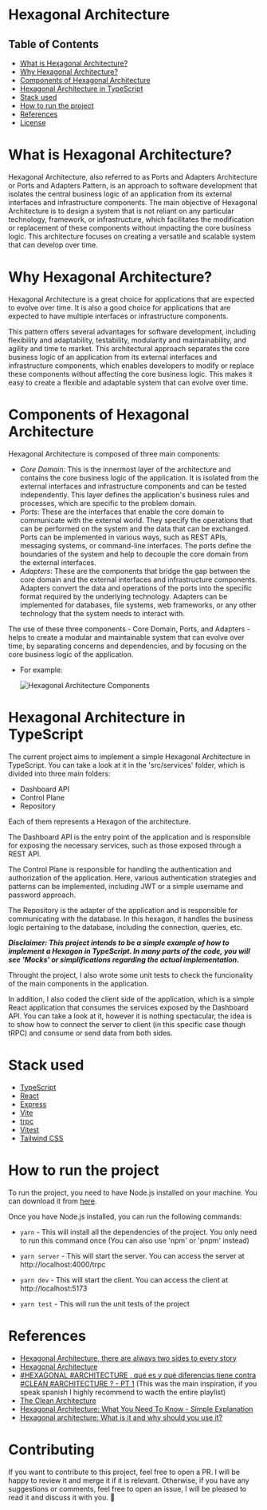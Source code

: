 # Hexagonal Architecture

## Table of Contents

- [What is Hexagonal Architecture?](#what-is-hexagonal-architecture)
- [Why Hexagonal Architecture?](#why-hexagonal-architecture)
- [Components of Hexagonal Architecture](#components-of-hexagonal-architecture)
- [Hexagonal Architecture in TypeScript](#hexagonal-architecture-in-typescript)
- [Stack used](#stack-used)
- [How to run the project](#how-to-run-the-project)
- [References](#references)
- [License](#license)

# What is Hexagonal Architecture?

Hexagonal Architecture, also referred to as Ports and Adapters Architecture or Ports and Adapters Pattern, is an approach to software development that isolates the central business logic of an application from its external interfaces and infrastructure components. The main objective of Hexagonal Architecture is to design a system that is not reliant on any particular technology, framework, or infrastructure, which facilitates the modification or replacement of these components without impacting the core business logic. This architecture focuses on creating a versatile and scalable system that can develop over time.

# Why Hexagonal Architecture?

Hexagonal Architecture is a great choice for applications that are expected to evolve over time. It is also a good choice for applications that are expected to have multiple interfaces or infrastructure components.

This pattern offers several advantages for software development, including flexibility and adaptability, testability, modularity and maintainability, and agility and time to market. This architectural approach separates the core business logic of an application from its external interfaces and infrastructure components, which enables developers to modify or replace these components without affecting the core business logic. This makes it easy to create a flexible and adaptable system that can evolve over time.

# Components of Hexagonal Architecture

Hexagonal Architecture is composed of three main components:

- _Core Domain_: This is the innermost layer of the architecture and contains the core business logic of the application. It is isolated from the external interfaces and infrastructure components and can be tested independently. This layer defines the application's business rules and processes, which are specific to the problem domain.
- _Ports_: These are the interfaces that enable the core domain to communicate with the external world. They specify the operations that can be performed on the system and the data that can be exchanged. Ports can be implemented in various ways, such as REST APIs, messaging systems, or command-line interfaces. The ports define the boundaries of the system and help to decouple the core domain from the external interfaces.
- _Adapters_: These are the components that bridge the gap between the core domain and the external interfaces and infrastructure components. Adapters convert the data and operations of the ports into the specific format required by the underlying technology. Adapters can be implemented for databases, file systems, web frameworks, or any other technology that the system needs to interact with.

The use of these three components - Core Domain, Ports, and Adapters - helps to create a modular and maintainable system that can evolve over time, by separating concerns and dependencies, and by focusing on the core business logic of the application.

- For example:

  ![Hexagonal Architecture Components](https://miro.medium.com/v2/resize:fit:1400/1*LF3qzk0dgk9kfnplYYKv4Q.png)

# Hexagonal Architecture in TypeScript

The current project aims to implement a simple Hexagonal Architecture in TypeScript. You can take a look at it in the 'src/services' folder, which is divided into three main folders:

- Dashboard API
- Control Plane
- Repository

Each of them represents a Hexagon of the architecture.

The Dashboard API is the entry point of the application and is responsible for exposing the necessary services, such as those exposed through a REST API.

The Control Plane is responsible for handling the authentication and authorization of the application. Here, various authentication strategies and patterns can be implemented, including JWT or a simple username and password approach.

The Repository is the adapter of the application and is responsible for communicating with the database. In this hexagon, it handles the business logic pertaining to the database, including the connection, queries, etc.

**_*Disclaimer: This project intends to be a simple example of how to implement a Hexagon in TypeScript. In many parts of the code, you will see 'Mocks' or simplifications regarding the actual implementation.*_**

Throught the project, I also wrote some unit tests to check the funcionality of the main components in the application.

In addition, I also coded the client side of the application, which is a simple React application that consumes the services exposed by the Dashboard API. You can take a look at it, however it is nothing spectacular, the idea is to show how to connect the server to client (in this specific case though tRPC) and consume or send data from both sides.

# Stack used

- [TypeScript](https://www.typescriptlang.org/)
- [React](https://react.dev/)
- [Express](https://expressjs.com/)
- [Vite](https://vitejs.dev/)
- [trpc](https://trpc.io/)
- [Vitest](https://vitest.dev/)
- [Tailwind CSS](https://tailwindcss.com/)

# How to run the project

To run the project, you need to have Node.js installed on your machine. You can download it from [here](https://nodejs.org/en/download/).

Once you have Node.js installed, you can run the following commands:

- `yarn` - This will install all the dependencies of the project. You only need to run this command once (You can also use 'npm' or 'pnpm' instead)

- `yarn server` - This will start the server. You can access the server at http://localhost:4000/trpc

- `yarn dev` - This will start the client. You can access the client at http://localhost:5173

- `yarn test` - This will run the unit tests of the project

# References

- [Hexagonal Architecture, there are always two sides to every story](https://medium.com/ssense-tech/hexagonal-architecture-there-are-always-two-sides-to-every-story-bc0780ed7d9c)
- [Hexagonal Architecture](<https://en.wikipedia.org/wiki/Hexagonal_architecture_(software)>)
- [#HEXAGONAL #ARCHITECTURE , qué es y qué diferencias tiene contra #CLEAN #ARCHITECTURE ? - PT 1](https://www.youtube.com/watch?v=NOWU4K6piwo&list=PL42UNLc8e48TF9l07z_tLGHzmC_d-yfJJ&index=8&ab_channel=GentlemanProgramming) (This was the main inspiration, if you speak spanish I highly recommend to wacth the entire playlist)
- [The Clean Architecture](https://blog.cleancoder.com/uncle-bob/2012/08/13/the-clean-architecture.html)
- [Hexagonal Architecture: What You Need To Know - Simple Explanation](https://www.youtube.com/watch?v=bDWApqAUjEI&ab_channel=AlexHyett)
- [Hexagonal architecture: What is it and why should you use it?](https://cardoai.com/what-is-hexagonal-architecture-should-you-use-it/)

# Contributing

If you want to contribute to this project, feel free to open a PR. I will be happy to review it and merge it if it is relevant.
Otherwise, if you have any suggestions or comments, feel free to open an issue, I will be pleased to read it and discuss it with you. :rocket:
